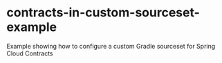 # contracts-in-custom-sourceset-example

Example showing how to configure a custom Gradle sourceset for Spring Cloud Contracts
